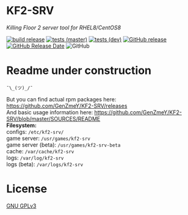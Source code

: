 # KF2-SRV
*Killing Floor 2 server tool for RHEL8/CentOS8*

[![build release](https://github.com/GenZmeY/KF2-SRV/workflows/build%20release/badge.svg)](https://github.com/GenZmeY/KF2-SRV/actions?query=workflow%3A%22build+release%22)
[![tests (master)](https://github.com/GenZmeY/KF2-SRV/workflows/tests%20(master)/badge.svg?branch=master)](https://github.com/GenZmeY/KF2-SRV/actions?query=workflow%3A%22tests+%28master%29%22)
[![tests (dev)](https://github.com/GenZmeY/KF2-SRV/workflows/tests%20(dev)/badge.svg?branch=dev)](https://github.com/GenZmeY/KF2-SRV/actions?query=workflow%3A%22tests+%28dev%29%22)
[![GitHub release](https://img.shields.io/github/v/release/genzmey/KF2-SRV)](https://github.com/genzmey/KF2-SRV/releases/latest)
[![GitHub Release Date](https://img.shields.io/github/release-date/genzmey/KF2-SRV)](https://github.com/genzmey/KF2-SRV/releases/latest)
![GitHub](https://img.shields.io/github/license/genzmey/KF2-SRV)

# Readme under construction
`¯\_(ツ)_/¯`

But you can find actual rpm packages here: https://github.com/GenZmeY/KF2-SRV/releases  
And basic usage information here: https://github.com/GenZmeY/KF2-SRV/blob/master/SOURCES/README  
**Filesystem:**  
configs: `/etc/kf2-srv/`  
game server: `/usr/games/kf2-srv`  
game server (beta): `/usr/games/kf2-srv-beta`  
cache: `/var/cache/kf2-srv`  
logs: `/var/log/kf2-srv`  
logs (beta): `/var/logs/kf2-srv`  

# License
[GNU GPLv3](LICENSE)
